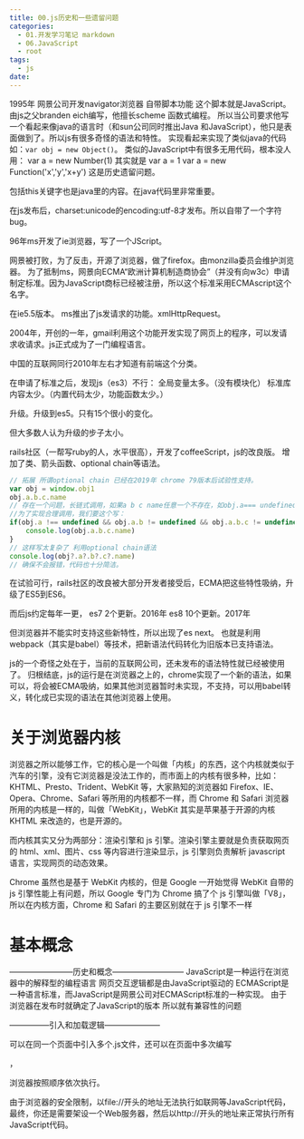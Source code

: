 ```yaml
---
title: 00.js历史和一些遗留问题
categories:
  - 01.开发学习笔记 markdown
  - 06.JavaScript
  - root
tags:
  - js
date:
---
```


1995年 网景公司开发navigator浏览器 自带脚本功能 这个脚本就是JavaScript。
由js之父branden eich编写，他擅长scheme 函数式编程。
所以当公司要求他写一个看起来像java的语言时（和sun公司同时推出Java 和JavaScript），他只是表面做到了。所以js有很多奇怪的语法和特性。
实现看起来实现了类似java的代码如：`var obj = new Object()`。
类似的JavaScript中有很多无用代码，根本没人用：
var a = new Number(1) 其实就是 var a = 1
var a = new Function('x','y','x+y')
这是历史遗留问题。

包括this关键字也是java里的内容。在java代码里非常重要。

在js发布后，charset:unicode的encoding:utf-8才发布。所以自带了一个字符bug。

96年ms开发了ie浏览器，写了一个JScript。

网景被打败，为了反击，开源了浏览器，做了firefox。由monzilla委员会维护浏览器。
为了抵制ms，网景向ECMA“欧洲计算机制造商协会”（并没有向w3c）申请制定标准。因为JavaScript商标已经被注册，所以这个标准采用ECMAscript这个名字。

在ie5.5版本。 ms推出了js发请求的功能。xmlHttpRequest。

2004年，开创的一年，gmail利用这个功能开发实现了网页上的程序，可以发请求收请求。js正式成为了一门编程语言。

中国的互联网同行2010年左右才知道有前端这个分类。


在申请了标准之后，发现js（es3）不行：
全局变量太多。（没有模块化）
标准库内容太少。（内置代码太少，功能函数太少。）

升级。升级到es5。只有15个很小的变化。

但大多数人认为升级的步子太小。

rails社区（一帮写ruby的人，水平很高），开发了coffeeScript，js的改良版。
增加了类、箭头函数、optional chain等语法。

```js
// 拓展 所谓optional chain 已经在2019年 chrome 79版本后试验性支持。
var obj = window.obj1
obj.a.b.c.name
// 存在一个问题，长链式调用，如果a b c name任意一个不存在，如obj.a=== undefined会直接返回报错。
//为了实现合理调用，我们要这个写：
if(obj.a !== undefined && obj.a.b != undefined && obj.a.b.c != undefined && obj.a.b.c.name !== undefined){
    console.log(obj.a.b.c.name)
}
// 这样写太复杂了 利用optional chain语法
console.log(obj?.a?.b?.c?.name)
// 确保不会报错，代码也十分简洁。

```

在试验可行，rails社区的改良被大部分开发者接受后，ECMA把这些特性吸纳，升级了ES5到ES6。

而后js约定每年一更，
es7 2个更新。2016年
es8 10个更新。2017年

但浏览器并不能实时支持这些新特性，所以出现了es next。
也就是利用webpack（其实是babel）等技术，把新语法代码转化为旧版本已支持语法。

js的一个奇怪之处在于，当前的互联网公司，还未发布的语法特性就已经被使用了。
归根结底，js的运行是在浏览器之上的，chrome实现了一个新的语法，如果可以，将会被ECMA吸纳，如果其他浏览器暂时未实现，不支持，可以用babel转义，转化成已实现的语法在其他浏览器上使用。

# 关于浏览器内核
浏览器之所以能够工作，它的核心是一个叫做「内核」的东西，这个内核就类似于汽车的引擎，没有它浏览器是没法工作的，而市面上的内核有很多种，比如：KHTML、Presto、Trident、WebKit 等，大家熟知的浏览器如 Firefox、IE、Opera、Chrome、Safari 等所用的内核都不一样，而 Chrome 和 Safari 浏览器所用的内核是一样的，叫做「WebKit」，WebKit 其实是苹果基于开源的内核 KHTML 来改造的，也是开源的。


而内核其实又分为两部分：渲染引擎和 js 引擎。渲染引擎主要就是负责获取网页的 html、xml、图片、css 等内容进行渲染显示，js 引擎则负责解析 javascript 语言，实现网页的动态效果。


Chrome 虽然也是基于 WebKit 内核的，但是 Google 一开始觉得 WebKit 自带的 js 引擎性能上有问题，所以 Google 专门为 Chrome 搞了个 js 引擎叫做「V8」，所以在内核方面，Chrome 和 Safari 的主要区别就在于 js 引擎不一样

# 基本概念
————————历史和概念—————————
JavaScript是一种运行在浏览器中的解释型的编程语言
网页交互逻辑都是由JavaScript驱动的
ECMAScript是一种语言标准，而JavaScript是网景公司对ECMAScript标准的一种实现。
由于浏览器在发布时就确定了JavaScript的版本 所以就有兼容性的问题

—————引入和加载逻辑———————

可以在同一个页面中引入多个.js文件，还可以在页面中多次编写
<script> js代码... </script>，
浏览器按照顺序依次执行。

由于浏览器的安全限制，以file://开头的地址无法执行如联网等JavaScript代码，最终，你还是需要架设一个Web服务器，然后以http://开头的地址来正常执行所有JavaScript代码。


